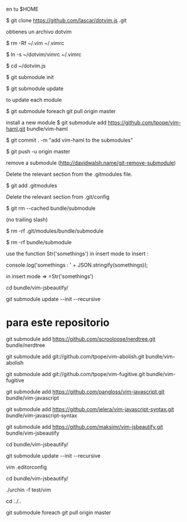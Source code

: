 en tu $HOME

$ git clone https://github.com/lascar/dotvim.js .git

obtienes un archivo dotvim

$ rm -Rf ~/.vim ~/.vimrc

$ ln -s ~/dotvim/vimrc ~/.vimrc

$ cd ~/dotvim.js

$ git submodule init

$ git submodule update

to update each module

$ git submodule foreach git pull origin master

install a new module
$ git submodule add https://github.com/tpope/vim-haml.git bundle/vim-haml

$ git commit . -m "add vim-haml to the submodules"

$ git push -u origin master

remove a submodule (http://davidwalsh.name/git-remove-submodule)

Delete the relevant section from the .gitmodules file. 

$ git add .gitmodules

Delete the relevant section from .git/config

$ git rm --cached bundle/submodule

(no trailing slash)

$ rm -rf .git/modules/bundle/submodule

$ rm -rf bundle/submodule

use the function Str('somethings') in insert mode to insert :

console.log('somethings : ' + JSON.stringify(somethings));

in insert mode => <c-R>=Str('somethings')<enter>

cd bundle/vim-jsbeautify/

git submodule update --init --recursive

# para este repositorio

git submodule add https://github.com/scrooloose/nerdtree.git bundle/nerdtree

git submodule add git://github.com/tpope/vim-abolish.git bundle/vim-abolish

git submodule add git://github.com/tpope/vim-fugitive.git bundle/vim-fugitive

git submodule add https://github.com/pangloss/vim-javascript.git bundle/vim-javascript

git submodule add https://github.com/jelera/vim-javascript-syntax.git bundle/vim-javascript-syntax

git submodule add https://github.com/maksimr/vim-jsbeautify.git bundle/vim-jsbeautify

cd bundle/vim-jsbeautify/

git submodule update --init --recursive

vim .editorconfig

cd bundle/vim-jsbeautify/

./urchin -f test/vim

cd ../..

git submodule foreach git pull origin master
